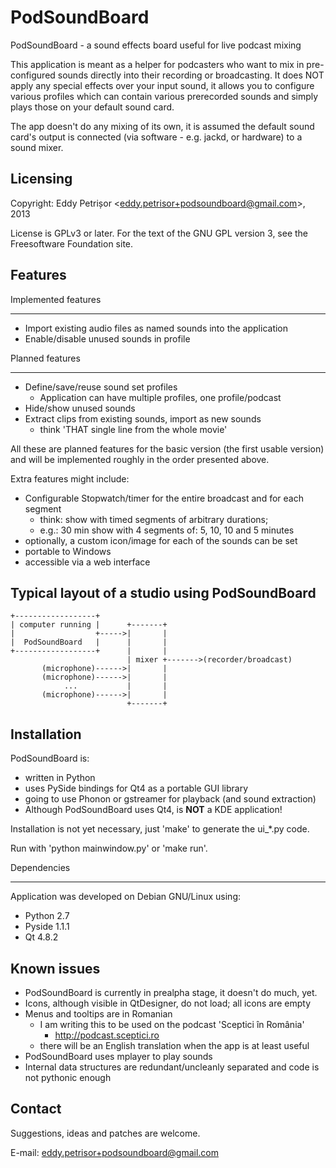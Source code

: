 PodSoundBoard
=============

PodSoundBoard - a sound effects board useful for live podcast mixing

This application is meant as a helper for podcasters who want to mix in pre-configured sounds directly into their recording or broadcasting. It does NOT apply any special effects over your input sound, it allows you to configure various profiles which can contain various prerecorded sounds and simply plays those on your default sound card.

The app doesn't do any mixing of its own, it is assumed the default sound card's output is connected (via software - e.g. jackd, or hardware) to a sound mixer.


Licensing
---------
Copyright: Eddy Petrișor \<eddy.petrisor+podsoundboard@gmail.com\>, 2013

License is GPLv3 or later. For the text of the GNU GPL version 3, see the Freesoftware Foundation site.


Features
--------

Implemented features
____________________

 * Import existing audio files as named sounds into the application
 * Enable/disable unused sounds in profile

Planned features
________________

 * Define/save/reuse sound set profiles
   * Application can have multiple profiles, one profile/podcast
 * Hide/show unused sounds
 * Extract clips from existing sounds, import as new sounds
    * think 'THAT single line from the whole movie'

All these are planned features for the basic version (the first usable version) and will be implemented roughly in the order presented above.

Extra features might include:
 * Configurable Stopwatch/timer for the entire broadcast and for each segment
    - think: show with timed segments of arbitrary durations;
    - e.g.: 30 min show with 4 segments of: 5, 10, 10 and 5 minutes
 * optionally, a custom icon/image for each of the sounds can be set
 * portable to Windows
 * accessible via a web interface

Typical layout of a studio using PodSoundBoard
----------------------------------------------


    +------------------+
    | computer running |      +-------+
    |                  +----->|       |
    |  PodSoundBoard   |      |       |
    +------------------+      |       |
                              | mixer +------->(recorder/broadcast)
           (microphone)------>|       |
           (microphone)------>|       |
                ...           |       |
           (microphone)------>|       |
                              +-------+


Installation
------------

PodSoundBoard is:
* written in Python
* uses PySide bindings for Qt4 as a portable GUI library
* going to use Phonon or gstreamer for playback (and sound extraction)
* Although PodSoundBoard uses Qt4, is **NOT** a KDE application!

Installation is not yet necessary, just 'make' to generate the ui_*.py code.

Run with 'python mainwindow.py' or 'make run'.


Dependencies
- - - - - - 
Application was developed on Debian GNU/Linux using:
* Python 2.7
* Pyside 1.1.1
* Qt 4.8.2



Known issues
------------

* PodSoundBoard is currently in prealpha stage, it doesn't do much, yet.
* Icons, although visible in QtDesigner, do not load; all icons are empty
* Menus and tooltips are in Romanian
  * I am writing this to be used on the podcast 'Sceptici în România'
     * http://podcast.sceptici.ro
  * there will be an English translation when the app is at least useful
* PodSoundBoard uses mplayer to play sounds
* Internal data structures are redundant/uncleanly separated and code is not pythonic enough


Contact
-------
Suggestions, ideas and patches are welcome.

E-mail: eddy.petrisor+podsoundboard@gmail.com

